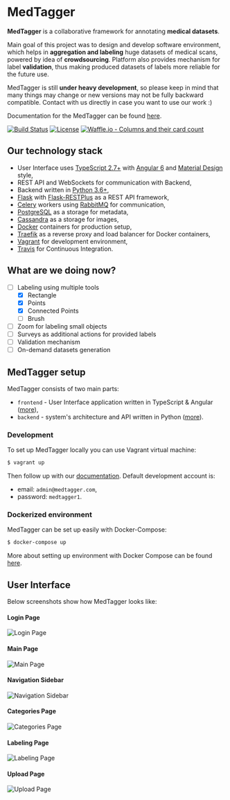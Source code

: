 # MedTagger

**MedTagger** is a collaborative framework for annotating **medical datasets**.

Main goal of this project was to design and develop software environment,
which helps in **aggregation and labeling** huge datasets of medical scans,
powered by idea of **crowdsourcing**. Platform also provides mechanism for
label **validation**, thus making produced datasets of labels more reliable
for the future use.

MedTagger is still **under heavy development**, so please keep in mind that
many things may change or new versions may not be fully backward compatible.
Contact with us directly in case you want to use our work :)

Documentation for the MedTagger can be found [here](/docs).

[![Build Status](https://travis-ci.org/jpowie01/MedTagger.svg?branch=master)](https://travis-ci.org/jpowie01/MedTagger)
[![License](https://img.shields.io/badge/License-Apache%202.0-blue.svg)](https://opensource.org/licenses/Apache-2.0)
[![Waffle.io - Columns and their card count](https://badge.waffle.io/jpowie01/MedTagger.svg?columns=Backlog,Sprint,In%20Progress,Under%20Review%20%EF%B8%8F,Done)](https://waffle.io/jpowie01/MedTagger)

## Our technology stack

 - User Interface uses [TypeScript 2.7+](http://typescriptlang.org/) with [Angular 6](http://angular.io/) and [Material Design](http://material.angular.io/) style,
 - REST API and WebSockets for communication with Backend,
 - Backend written in [Python 3.6+](https://www.python.org),
 - [Flask](http://flask.pocoo.org/) with [Flask-RESTPlus](http://flask-restplus.readthedocs.io/) as a REST API framework,
 - [Celery](http://www.celeryproject.org/) workers using [RabbitMQ](https://www.rabbitmq.com/) for communication,
 - [PostgreSQL](https://www.postgresql.org/) as a storage for metadata,
 - [Cassandra](http://cassandra.apache.org/) as a storage for images,
 - [Docker](http://docker.com/) containers for production setup,
 - [Traefik](https://traefik.io/) as a reverse proxy and load balancer for Docker containers,
 - [Vagrant](https://www.vagrantup.com) for development environment,
 - [Travis](http://travis-ci.org/) for Continuous Integration.

## What are we doing now?

 - [ ] Labeling using multiple tools
   - [x] Rectangle
   - [x] Points
   - [x] Connected Points
   - [ ] Brush
 - [ ] Zoom for labeling small objects
 - [ ] Surveys as additional actions for provided labels
 - [ ] Validation mechanism
 - [ ] On-demand datasets generation

## MedTagger setup

MedTagger consists of two main parts:
 - `frontend` - User Interface application written in TypeScript & Angular ([more](/frontend)),
 - `backend` - system's architecture and API written in Python ([more](/backend)).

### Development

To set up MedTagger locally you can use Vagrant virtual machine:

```bash
$ vagrant up
```

Then follow up with our [documentation](/docs). Default development account is:
 - email: `admin@medtagger.com`,
 - password: `medtagger1`.

### Dockerized environment

MedTagger can be set up easily with Docker-Compose:

```bash
$ docker-compose up
```

More about setting up environment with Docker Compose can be found [here](/docs/setup_with_docker_compose.md).

## User Interface

Below screenshots show how MedTagger looks like:

#### Login Page
![Login Page](/docs/assets/login_page.png)

#### Main Page
![Main Page](/docs/assets/main_page.png)

#### Navigation Sidebar
![Navigation Sidebar](/docs/assets/navigation_sidebar.png)

#### Categories Page
![Categories Page](/docs/assets/categories_page.png)

#### Labeling Page
![Labeling Page](/docs/assets/labelling_page.png)

#### Upload Page
![Upload Page](docs/assets/upload_page.png)
